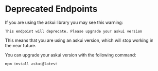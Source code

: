 # Deprecated Endpoints

If you are using the askui library you may see this warning:

`This endpoint will deprecate. Please upgrade your askui version`

This means that you are using an askui version, which will stop working in the near future. 

You can upgrade your askui version with the following command:

```shell
npm install askui@latest
```